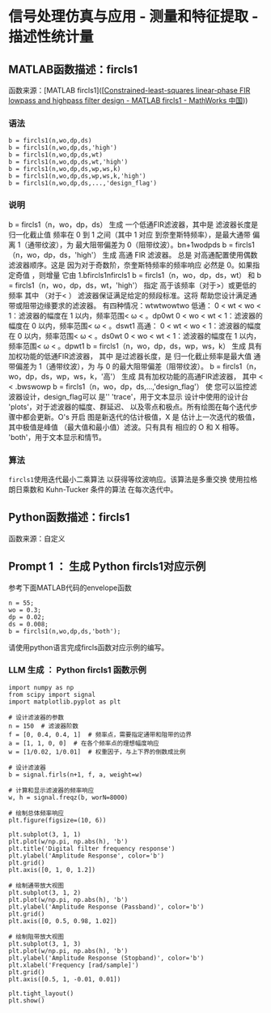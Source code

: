 # 信号处理仿真与应用 - 测量和特征提取 - 描述性统计量

## MATLAB函数描述：fircls1 

函数来源：[MATLAB fircls1]([[Constrained-least-squares linear-phase FIR lowpass and highpass filter design - MATLAB fircls1 - MathWorks 中国](https://ww2.mathworks.cn/help/signal/ref/fircls1.html)))

### 语法

```
b = fircls1(n,wo,dp,ds)
b = fircls1(n,wo,dp,ds,'high')
b = fircls1(n,wo,dp,ds,wt)
b = fircls1(n,wo,dp,ds,wt,'high')
b = fircls1(n,wo,dp,ds,wp,ws,k)
b = fircls1(n,wo,dp,ds,wp,ws,k,'high')
b = fircls1(n,wo,dp,ds,...,'design_flag')
```

### 说明

b = fircls1（n，wo，dp，ds） 生成 一个低通FIR滤波器，其中是 滤波器长度是归一化截止值 频率在 0 到 1 之间（其中 1 对应 到奈奎斯特频率），是最大通带 偏离 1（通带纹波），为 最大阻带偏差为 0（阻带纹波）。bn+1wodpds
b = fircls1（n，wo，dp，ds，'high'） 生成 高通 FIR 滤波器。 总是 对高通配置使用偶数滤波器顺序。这是 因为对于奇数阶，奈奎斯特频率的频率响应 必然是 0。如果指定奇值 ，则增量 它由 1.bfircls1nfircls1
b = fircls1（n，wo，dp，ds，wt） 和
b = fircls1（n，wo，dp，ds，wt，'high'） 指定 高于该频率（对于>）或更低的频率 其中 （对于< ） 滤波器保证满足给定的频段标准。这将 帮助您设计满足通带或阻带边缘要求的滤波器。 有四种情况：wtwtwowtwo
低通：
0 < wt < wo < 1：滤波器的幅度在 1 以内，频率范围< ω < 。dp0wt
0 < wo < wt < 1：滤波器的幅度在 0 以内，频率范围< ω < 。dswt1
高通：
0 < wt < wo < 1：滤波器的幅度在 0 以内，频率范围< ω < 。ds0wt
0 < wo < wt < 1：滤波器的幅度在 1 以内，频率范围< ω < 。dpwt1
b = fircls1（n，wo，dp，ds，wp，ws，k） 生成 具有加权功能的低通FIR滤波器， 其中 是过滤器长度，是 归一化截止频率是最大值 通带偏差为 1（通带纹波），为 与 0 的最大阻带偏差（阻带纹波）。
b = fircls1（n，wo，dp，ds，wp，ws，k，'高'） 生成 具有加权功能的高通FIR滤波器， 其中 < < .bwswowp
b = fircls1（n，wo，dp，ds,...,'design_flag'） 使 您可以监控滤波器设计，design_flag可以 是''
'trace'，用于文本显示 设计中使用的设计台
'plots'，对于滤波器的幅度、群延迟、 以及零点和极点。所有绘图在每个迭代步骤中都会更新。O's 开启 图是新迭代的估计极值，X 是 估计上一次迭代的极值，其中极值是峰值 （最大值和最小值）滤波。只有具有 相应的 O 和 X 相等。
'both'，用于文本显示和情节。

### 算法

`fircls1`使用迭代最小二乘算法 以获得等纹波响应。该算法是多重交换 使用拉格朗日乘数和 Kuhn-Tucker 条件的算法 在每次迭代中。

## Python函数描述：fircls1

函数来源：自定义

## Prompt 1 ： 生成 Python fircls1对应示例

参考下面MATLAB代码的envelope函数

```
n = 55;
wo = 0.3;
dp = 0.02;
ds = 0.008;
b = fircls1(n,wo,dp,ds,'both');
```

请使用python语言完成fircls函数对应示例的编写。

### LLM 生成 ： Python fircls1 函数示例

```
import numpy as np
from scipy import signal
import matplotlib.pyplot as plt

# 设计滤波器的参数
n = 150  # 滤波器阶数
f = [0, 0.4, 0.4, 1]  # 频率点，需要指定通带和阻带的边界
a = [1, 1, 0, 0]  # 在各个频率点的理想幅度响应
w = [1/0.02, 1/0.01]  # 权重因子，与上下界的倒数成比例

# 设计滤波器
b = signal.firls(n+1, f, a, weight=w)

# 计算和显示滤波器的频率响应
w, h = signal.freqz(b, worN=8000)

# 绘制总体频率响应
plt.figure(figsize=(10, 6))

plt.subplot(3, 1, 1)
plt.plot(w/np.pi, np.abs(h), 'b')
plt.title('Digital filter frequency response')
plt.ylabel('Amplitude Response', color='b')
plt.grid()
plt.axis([0, 1, 0, 1.2])

# 绘制通带放大视图
plt.subplot(3, 1, 2)
plt.plot(w/np.pi, np.abs(h), 'b')
plt.ylabel('Amplitude Response (Passband)', color='b')
plt.grid()
plt.axis([0, 0.5, 0.98, 1.02])

# 绘制阻带放大视图
plt.subplot(3, 1, 3)
plt.plot(w/np.pi, np.abs(h), 'b')
plt.ylabel('Amplitude Response (Stopband)', color='b')
plt.xlabel('Frequency [rad/sample]')
plt.grid()
plt.axis([0.5, 1, -0.01, 0.01])

plt.tight_layout()
plt.show()
```